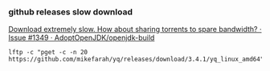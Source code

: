 ### github releases slow download


[Download extremely slow. How about sharing torrents to spare bandwidth? · Issue #1349 · AdoptOpenJDK/openjdk-build](https://github.com/AdoptOpenJDK/openjdk-build/issues/1349 "Download extremely slow. How about sharing torrents to spare bandwidth? · Issue #1349 · AdoptOpenJDK/openjdk-build")


 

```
lftp -c "pget -c -n 20 https://github.com/mikefarah/yq/releases/download/3.4.1/yq_linux_amd64"

```
